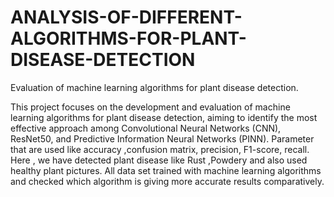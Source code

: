 # ANALYSIS-OF-DIFFERENT-ALGORITHMS-FOR-PLANT-DISEASE-DETECTION
Evaluation of machine learning algorithms for plant disease detection.

This project focuses on the development and evaluation of machine learning algorithms for plant disease detection, aiming to identify the most effective approach among Convolutional Neural Networks (CNN), ResNet50, and Predictive Information Neural Networks (PINN).
Parameter that are used like accuracy ,confusion matrix, precision, F1-score, recall.
Here , we have detected plant disease like Rust ,Powdery and also used healthy plant pictures. All data set trained with machine learning algorithms and checked which algorithm is giving more accurate results comparatively.
